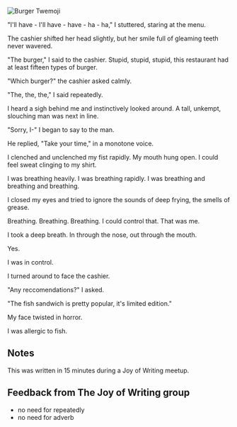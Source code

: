 ![Burger Twemoji](/j-stutter/attachments/thumbnail.svg)

"I'll have - I'll have - have - ha - ha," I stuttered, staring at the menu.

The cashier shifted her head slightly, but her smile full of gleaming teeth never wavered.

"The burger," I said to the cashier. Stupid, stupid, stupid, this restaurant had at least fifteen types of burger.

"Which burger?" the cashier asked calmly.

"The, the, the," I said repeatedly.

I heard a sigh behind me and instinctively looked around. A tall, unkempt, slouching man was next in line.

"Sorry, I-" I began to say to the man.

He replied, "Take your time," in a monotone voice.

I clenched and unclenched my fist rapidly. My mouth hung open. I could feel sweat clinging to my shirt.

I was breathing heavily. I was breathing rapidly. I was breathing and breathing and breathing.

I closed my eyes and tried to ignore the sounds of deep frying, the smells of grease.

Breathing. Breathing. Breathing. I could control that. That was me.

I took a deep breath. In through the nose, out through the mouth.

Yes.

I was in control.

I turned around to face the cashier.

"Any reccomendations?" I asked.

"The fish sandwich is pretty popular, it's limited edition."

My face twisted in horror.

I was allergic to fish.

## Notes

This was written in 15 minutes during a Joy of Writing meetup.

## Feedback from The Joy of Writing group

+ no need for repeatedly
+ no need for adverb